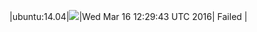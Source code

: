 |ubuntu:14.04|![](https://cdn.rawgit.com/Neilpang/letest/master/status/ubuntu-14.04.svg)|Wed Mar 16 12:29:43 UTC 2016| Failed |
